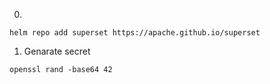 0. 
```shell
helm repo add superset https://apache.github.io/superset
```
1. Genarate secret
````
openssl rand -base64 42
````
